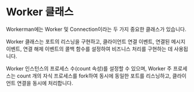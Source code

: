 # Worker 클래스
Workerman에는 Worker 및 Connection이라는 두 가지 중요한 클래스가 있습니다.

Worker 클래스는 포트의 리스닝을 구현하고, 클라이언트 연결 이벤트, 연결된 메시지 이벤트, 연결 해제 이벤트의 콜백 함수를 설정하여 비즈니스 처리를 구현하는 데 사용됩니다.

Worker 인스턴스의 프로세스 수(count 속성)를 설정할 수 있으며, Worker 주 프로세스는 count 개의 자식 프로세스를 fork하여 동시에 동일한 포트를 리스닝하고, 클라이언트 연결을 동시에 처리합니다.

